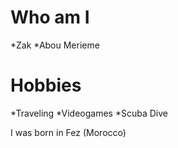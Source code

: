 # Who am I

*Zak
*Abou Merieme

# Hobbies

*Traveling
*Videogames
*Scuba Dive

I was born in Fez (Morocco)
